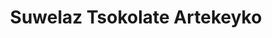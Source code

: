 ---
title: "Suwelaz Tsokolate Artekeyko"
url: /taralc-city/suwelaz-tsokolate-artekeyko/
shop: bakery
---